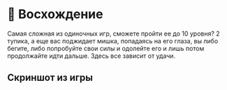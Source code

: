 # 🗻 Восхождение

Самая сложная из одиночных игр, сможете пройти ее до 10 уровня? 2 тупика, а еще вас поджидает мишка, попадаясь на его глаза, вы либо бегите, либо попробуйте свои силы и одолейте его и лишь потом продолжайте идти дальше. Здесь все зависит от удачи.

## Скриншот из игры

<figure><img src="https://cdn.discordapp.com/attachments/1017857085087699124/1080785237161820210/image.png" alt=""><figcaption></figcaption></figure>
